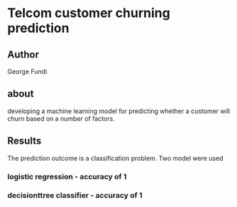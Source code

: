 # Telcom customer churning prediction
## Author
George Fundi

## about
developing a machine learning model for predicting whether a customer will churn based on a number of factors.

## Results
The prediction outcome is a classification problem. Two model were used
### logistic regression - accuracy of 1
### decisionttree classifier - accuracy of 1
